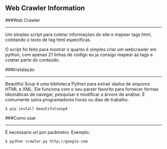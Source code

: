 ## Web Crawler Information

###Web Crawler
******
Um simples script para coletar informações do site e mapear tags html, coletando o texto de tag html especificas.

O script foi feito para mostrar o quanto é simples criar um webcrawler em python, com apenas 21 linhas de código eu ja consigo mapear as tags e coletar parte do conteúdo.

###Instalação 
************
Beautiful Soup é uma biblioteca Python para extrair dados de arquivos HTML e XML. Ele funciona com o seu parser favorito para fornecer formas idiomáticas de navegar, pesquisar e modificar a árvore de análise. É comumente salva programadores horas ou dias de trabalho.

    $ pip install beautifulsoup4

###Como usar
************
É necessario url por parâmetro.
Exemplo: 

    $ python crawler.py http://google.com
